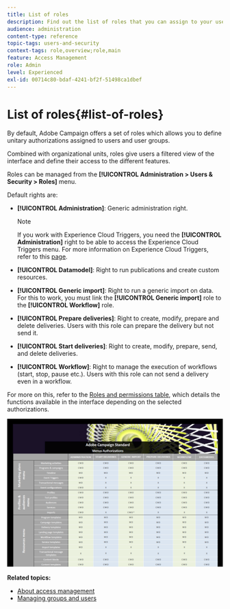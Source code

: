 ```yaml
---
title: List of roles
description: Find out the list of roles that you can assign to your users.
audience: administration
content-type: reference
topic-tags: users-and-security
context-tags: role,overview;role,main
feature: Access Management
role: Admin
level: Experienced
exl-id: 00714c80-bdaf-4241-bf2f-51498ca1dbef
---
```

# List of roles{#list-of-roles}

By default, Adobe Campaign offers a set of roles which allows you to define unitary authorizations assigned to users and user groups.

Combined with organizational units, roles give users a filtered view of the interface and define their access to the different features.

Roles can be managed from the **[!UICONTROL Administration > Users & Security > Roles]** menu.

Default rights are:

* **[!UICONTROL Administration]**: Generic administration right.

    >[!NOTE]
    >
    >If you work with Experience Cloud Triggers, you need the **[!UICONTROL Administration]** right to be able to access the Experience Cloud Triggers menu. For more information on Experience Cloud Triggers, refer to this [page](../../integrating/using/about-adobe-experience-cloud-triggers.md).

* **[!UICONTROL Datamodel]**: Right to run publications and create custom resources.
* **[!UICONTROL Generic import]**: Right to run a generic import on data. For this to work, you must link the **[!UICONTROL Generic import]** role to the **[!UICONTROL Workflow]** role.
* **[!UICONTROL Prepare deliveries]**: Right to create, modify, prepare and delete deliveries. Users with this role can prepare the delivery but not send it.
* **[!UICONTROL Start deliveries]**: Right to create, modify, prepare, send, and delete deliveries.
* **[!UICONTROL Workflow]**: Right to manage the execution of workflows (start, stop, pause etc.). Users with this role can not send a delivery even in a workflow.

For more on this, refer to the [Roles and permissions table](/help/administration/using/assets/acs_rights.pdf), which details the functions available in the interface depending on the selected authorizations.

[![image](assets/user_management_3.png)](https://experienceleague.adobe.com/docs/campaign-standard/assets/acs_rights.pdf?lang=en)

**Related topics:**

* [About access management](../../administration/using/about-access-management.md)
* [Managing groups and users](../../administration/using/managing-groups-and-users.md)
